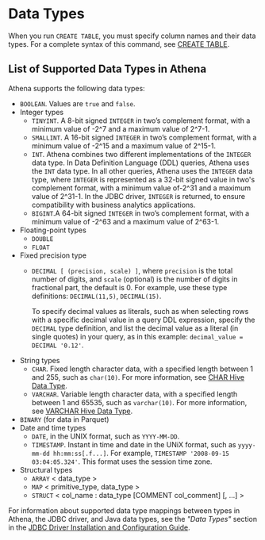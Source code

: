 # Data Types<a name="data-types"></a>

When you run `CREATE TABLE`, you must specify column names and their data types\. For a complete syntax of this command, see [CREATE TABLE](create-table.md)\.

## List of Supported Data Types in Athena<a name="list-of-supported-data-types-in-ate"></a>

Athena supports the following data types: 
+ `BOOLEAN`\. Values are `true` and `false`\.
+ Integer types
  + `TINYINT`\. A 8\-bit signed `INTEGER` in two’s complement format, with a minimum value of \-2^7 and a maximum value of 2^7\-1\.
  + `SMALLINT`\. A 16\-bit signed `INTEGER` in two’s complement format, with a minimum value of \-2^15 and a maximum value of 2^15\-1\.
  + `INT`\. Athena combines two different implementations of the `INTEGER` data type\. In Data Definition Language \(DDL\) queries, Athena uses the `INT` data type\. In all other queries, Athena uses the `INTEGER` data type, where `INTEGER` is represented as a 32\-bit signed value in two's complement format, with a minimum value of\-2^31 and a maximum value of 2^31\-1\. In the JDBC driver, `INTEGER` is returned, to ensure compatibility with business analytics applications\.
  + `BIGINT`\.A 64\-bit signed `INTEGER` in two’s complement format, with a minimum value of \-2^63 and a maximum value of 2^63\-1\.
+ Floating\-point types
  + `DOUBLE`
  + `FLOAT`
+ Fixed precision type
  + `DECIMAL [ (precision, scale) ]`, where `precision` is the total number of digits, and `scale` \(optional\) is the number of digits in fractional part, the default is 0\. For example, use these type definitions: `DECIMAL(11,5)`, `DECIMAL(15)`\. 

    To specify decimal values as literals, such as when selecting rows with a specific decimal value in a query DDL expression, specify the `DECIMAL` type definition, and list the decimal value as a literal \(in single quotes\) in your query, as in this example: `decimal_value = DECIMAL '0.12'`\. 
+ String types
  + `CHAR`\. Fixed length character data, with a specified length between 1 and 255, such as `char(10)`\. For more information, see [CHAR Hive Data Type](https://cwiki.apache.org/confluence/display/Hive/LanguageManual+Types#LanguageManualTypes-char)\.
  + `VARCHAR`\. Variable length character data, with a specified length between 1 and 65535, such as `varchar(10)`\. For more information, see [VARCHAR Hive Data Type](https://cwiki.apache.org/confluence/display/Hive/LanguageManual+Types#LanguageManualTypes-varchar)\. 
+ `BINARY` \(for data in Parquet\)
+ Date and time types
  + `DATE`, in the UNIX format, such as `YYYY-MM-DD`\.
  + `TIMESTAMP`\. Instant in time and date in the UNiX format, such as `yyyy-mm-dd hh:mm:ss[.f...]`\. For example, `TIMESTAMP '2008-09-15 03:04:05.324'`\. This format uses the session time zone\.
+ Structural types
  + `ARRAY` < data\_type >
  + `MAP` < primitive\_type, data\_type >
  + `STRUCT` < col\_name : data\_type \[COMMENT col\_comment\] \[, \.\.\.\] >

For information about supported data type mappings between types in Athena, the JDBC driver, and Java data types, see the *"Data Types"* section in the [JDBC Driver Installation and Configuration Guide](https://s3.amazonaws.com/athena-downloads/drivers/JDBC/SimbaAthenaJDBC_2.0.5/docs/Simba+Athena+JDBC+Driver+Install+and+Configuration+Guide.pdf)\. 